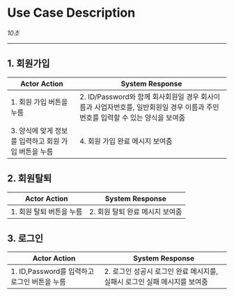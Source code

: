 # Use Case Description

_10조_

---

## 1. 회원가입

| Actor Action                                         | System Response                                              |
| ---------------------------------------------------- | ------------------------------------------------------------ |
| 1. 회원 가입 버튼을 누름                             | 2. ID/Password와 함께 회사회원일 경우 회사이름과 사업자번호를, 일반회원일 경우 이름과 주민번호를 입력할 수 있는 양식을 보여줌 |
| 3. 양식에 맞게 정보를 입력하고 회원 가입 버튼을 누름 | 4. 회원 가입 완료 메시지 보여줌                              |

## 2. 회원탈퇴

| Actor Action             | System Response                 |
| ------------------------ | ------------------------------- |
| 1. 회원 탈퇴 버튼을 누름 | 2. 회원 탈퇴 완료 메시지 보여줌 |

## 3. 로그인

| Actor Action                                 | System Response                                                           |
| -------------------------------------------- | ------------------------------------------------------------------------- |
| 1. ID,Password를 입력하고 로그인 버튼을 누름 | 2. 로그인 성공시 로그인 완료 메시지를, 실패시 로그인 실패 메시지를 보여줌 |
